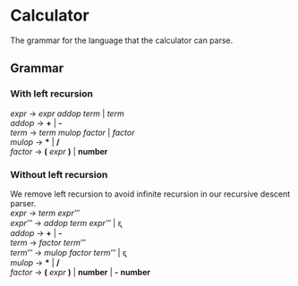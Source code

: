 # Calculator
The grammar for the language that the calculator can parse.
## Grammar
### With left recursion
*expr* &rarr; *expr* *addop* *term* | *term*<br/>
*addop* &rarr; **+** | **-**<br/>
*term* &rarr; *term* *mulop* *factor* | *factor*<br/>
*mulop* &rarr; **\*** | **/**<br/>
*factor* &rarr; **(** *expr* **)** | **number**

### Without left recursion
We remove left recursion to avoid infinite recursion in our
recursive descent parser.<br/>
*expr* &rarr; *term* *expr‴*<br/>
*expr‴* &rarr; *addop* *term* *expr‴* | ᶓ<br/>
*addop* &rarr; **+** | **-**<br/>
*term* &rarr; *factor* *term‴*<br/>
*term‴* &rarr; *mulop* *factor* *term‴* | ᶓ<br/>
*mulop* &rarr; **\*** | **/**<br/>
*factor* &rarr; **(** *expr* **)** | **number** | **-** **number**